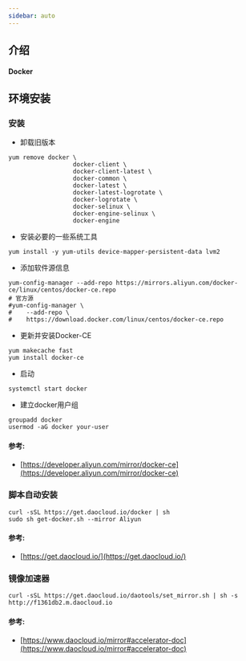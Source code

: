 ```yaml
---
sidebar: auto
---
```


## 介绍
#### Docker

## 环境安装
### 安装
- 卸载旧版本
```shell
yum remove docker \
                  docker-client \
                  docker-client-latest \
                  docker-common \
                  docker-latest \
                  docker-latest-logrotate \
                  docker-logrotate \
                  docker-selinux \
                  docker-engine-selinux \
                  docker-engine
```
- 安装必要的一些系统工具
```shell
yum install -y yum-utils device-mapper-persistent-data lvm2
```
- 添加软件源信息
```shell
yum-config-manager --add-repo https://mirrors.aliyun.com/docker-ce/linux/centos/docker-ce.repo
# 官方源  
#yum-config-manager \
#    --add-repo \
#    https://download.docker.com/linux/centos/docker-ce.repo
```
- 更新并安装Docker-CE
```shell
yum makecache fast
yum install docker-ce
```                 
- 启动
```shell
systemctl start docker
```
- 建立docker用户组
```shell
groupadd docker
usermod -aG docker your-user
```
#### 参考:
- [https://developer.aliyun.com/mirror/docker-ce](https://developer.aliyun.com/mirror/docker-ce)

### 脚本自动安装
```shell
curl -sSL https://get.daocloud.io/docker | sh
sudo sh get-docker.sh --mirror Aliyun
```
#### 参考:
- [https://get.daocloud.io/](https://get.daocloud.io/)

### 镜像加速器
```shell
curl -sSL https://get.daocloud.io/daotools/set_mirror.sh | sh -s http://f1361db2.m.daocloud.io
```
#### 参考:
- [https://www.daocloud.io/mirror#accelerator-doc](https://www.daocloud.io/mirror#accelerator-doc)